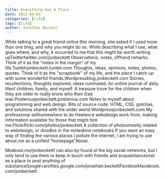 ```yaml
---
title: Everything Has A Place
date: 2011-09-03
categories: [life]
tags: [life]
author: Jonathan Beckett
---
```


While talking to a great friend online this morning, she asked if I used more than one blog, and why you might do so. While describing what I use, what goes where, and why, it occurred to me that this might be worth writing upTwittertwitter.com/jonbeckett Observations, notes, offhand remarks. Think of it as the "notes in the margin" of my life.Tumblrjonbeckett.tumblr.com Thoughts, ideas, opinions, notes, photos, quotes. Think of it as the "scrapbook" of my life, and the place I catch up with some wonderful friends.Wordpressblog.jonbeckett.com Stories, recollections, thoughts explored, ideas ruminated. An online journal of daily lifeof children, family, and myself. A treasure trove for the children when they are older to really know who their Dad was.Posterousjonbeckett.posterous.com Notes to myself about programming and web design. Bits of source code, HTML, CSS, gotchas, and solutions shared with the wider world.Wordpressjonbeckett.com My professional selfsomewhere to do freelance webdesign work from, making information available for those that might hire me.Flickrflickr.com/photos/jonbeckett A collection of photosmostly related to webdesign, or doodles in the moleskine notebooks.If you want an easy way of finding the various places I pollute the internet, I am trying to use about.me as a unified "homepage"About.

Meabout.me/jonbeckettI can also by found at the big social networks, but I only tend to use them to keep in touch with friends and acquaintancesnot as a place to post anything of substanceGoogle+profiles.google.com/jonathan.beckettFacebookfacebook.com/jonbeckett